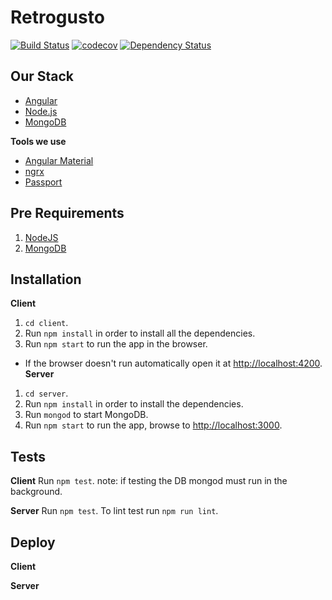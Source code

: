 # Retrogusto

[![Build Status][travis-image]][travis-url] [![codecov][codecov-image]][codecov-url] [![Dependency Status][dependency-ci-image]][dependency-ci-url]

## Our Stack

* [Angular](https://angular.io/)
* [Node.js](https://nodejs.org)
* [MongoDB](https://www.mongodb.com/)

**Tools we use**

* [Angular Material](https://material.angular.io/)
* [ngrx](https://github.com/ngrx)
* [Passport](http://passportjs.org/)

## Pre Requirements

1. [NodeJS](https://nodejs.org)
1. [MongoDB](https://www.mongodb.com)

## Installation

**Client**
1. `cd client`.
2. Run `npm install` in order to install all the dependencies.
3. Run `npm start` to run the app in the browser.
* If the browser doesn't run automatically open it at [http://localhost:4200](http://localhost:4200).
**Server**
1. `cd server`.
2. Run `npm install` in order to install the dependencies.
3. Run `mongod` to start MongoDB.
4. Run `npm start` to run the app, browse to [http://localhost:3000](http://localhost:3000).
## Tests

**Client**
Run `npm test`. note: if testing the DB mongod must run in the background.

**Server**
Run `npm test`.
To lint test run `npm run lint`.

## Deploy

**Client**

**Server**

[travis-image]: https://travis-ci.org/DavidBronfen/Retrogusto.svg?branch=master
[travis-url]: https://travis-ci.org/DavidBronfen/Retrogusto
[codecov-image]: https://codecov.io/gh/DavidBronfen/Retrogusto/branch/master/graph/badge.svg
[codecov-url]: https://codecov.io/gh/DavidBronfen/Retrogusto
[dependency-ci-image]: https://dependencyci.com/github/DavidBronfen/Retrogusto/badge
[dependency-ci-url]: https://dependencyci.com/github/DavidBronfen/Retrogusto

